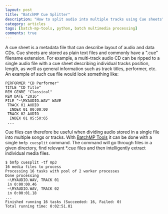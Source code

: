```yaml
---
layout: post
title: "BatchMP Cue Splitter"
description: "How to split audio into multiple tracks using Cue sheets"
category: articles
tags: [batch-mp-tools, python, batch multimedia processing]
comments: true
---
```


A cue sheet is a metadata file that can describe layout of audio and data CDs. Cue sheets are stored as plain text files and commonly have a ".cue" filename extension. For example, a multi-track audio CD can be ripped to a single audio file with a cue sheet describing individual tracks position, length, as welll as general information such as track titles, performer, etc.
An example of such cue file would look something like:

````
PERFORMER "CD Performer"
TITLE "CD Title"
REM GENRE "Classical"
REM DATE "2016"
FILE "~\MYAUDIO.WAV" WAVE
 TRACK 01 AUDIO
  INDEX 01 00:00:00
 TRACK 02 AUDIO
  INDEX 01 05:50:65
 ...
````

Cue files can therefore be  useful when dividing audio stored in a single file into multiple songs or tracks.
With [BatchMP Tools](https://github.com/akpw/batch-mp-tools) it can be done with a single ````bmfp cuesplit```` command. The command will go through files in a given directory, find relevant *.cue files and then intelligently extract individual media files.

````
$ bmfp cuesplit -tf mp3
16 media files to process
Processing 16 tasks with pool of 2 worker processes
Done processing
 ~\MYAUDIO.WAV, TRACK 01
 in 0:00:00.46
 ~\MYAUDIO.WAV, TRACK 02
 in 0:00:01.18
...
Finished running 16 tasks (Succeeded: 16, Failed: 0)
Total running time: 0:02:51.01
````
